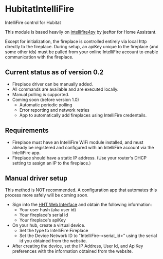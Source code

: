 # HubitatIntelliFire
 IntelliFire control for Hubitat

This module is based heavily on [intellifire4py](https://github.com/jeeftor/intellifire4py) by jeeftor for Home Assistant.

Except for initialization, the fireplace is controlled entirely via local http directly to the fireplace.  During setup, an apiKey unique to the fireplace (and some other ids) must be pulled from your online IntelliFire account to enable communication with the fireplace.

## Current status as of version 0.2
* Fireplace driver can be manually added.
* All commands are available and are executed locally.
* Manual polling is supported.
* Coming soon (before version 1.0)
  * Automatic periodic polling
  * Error reporting and network retries
  * App to automatically add fireplaces using IntelliFire credentails.

## Requirements
* Fireplace must have an IntelliFire WiFi module installed, and must already be registered and configured with an IntelliFire account via the IntelliFire app.
* Fireplace should have a static IP address.  (Use your router's DHCP setting to assign an IP to the fireplace.)

## Manual driver setup
This method is NOT recommended.  A configuration app that automates this process more safely will be coming soon.

* Sign into the [HHT Web Interface](http://iftapi.net/webaccess/login.html) and obtain the following information:
  * Your user hash (aka user id)
  * Your fireplace's serial id
  * Your fireplace's apiKey
* On your hub, create a virtual device.
  * Set the type to IntelliFire Fireplace
  * Set the Device Network ID to "IntelliFire-\<serial_id\>" using the serial id you obtained from the website.
* After creating the device, set the IP Address, User Id, and ApiKey preferences with the information obtained from the website.
